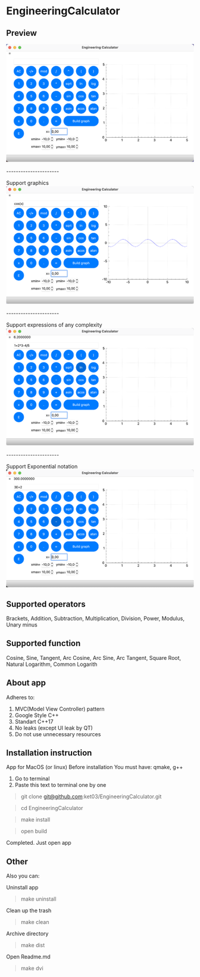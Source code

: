 # EngineeringCalculator
## Preview
![](img/preview.png)
<p>----------------------</p>

Support graphics
![](img/graphic.png)
<p>----------------------</p>

Support expressions of any complexity
![](img/expression.png)
<p>----------------------</p>

Support Exponential notation
![](img/exponential.png)

## Supported operators
Brackets, Addition, Subtraction, Multiplication, Division, Power, Modulus, Unary minus

## Supported function
Cosine, Sine, Tangent, Arc Cosine, Arc Sine, Arc Tangent, Square Root, Natural Logarithm, Common Logarith

## About app
Adheres to:
1) MVC(Model View Controller) pattern
2) Google Style C++
3) Standart C++17
4) No leaks (except UI leak by QT)
5) Do not use unnecessary resources



## Installation instruction
App for MacOS (or linux)
Before installation You must have: qmake, g++
1) Go to terminal
2) Paste this text to terminal one by one
> git clone git@github.com:ket03/EngineeringCalculator.git
<p>

> cd EngineeringCalculator
<p>

> make install
<p>

> open build

Completed. Just open app

## Other
Also you can:
<p>

Uninstall app
> make uninstall
<p>

Сlean up the trash
> make clean
<p>

Archive directory
> make dist
<p>

Open Readme.md
> make dvi
